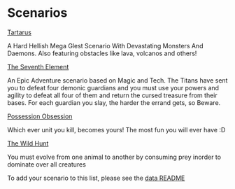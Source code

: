 # Scenarios


[Tartarus](https://github.com/KeithSammut/tartarus)<br />

A Hard Hellish Mega Glest Scenario With Devastating Monsters And
Daemons. Also featuring obstacles like lava, volcanos and others!

[The Seventh Element](https://github.com/KeithSammut/the_seventh_element)

An Epic Adventure scenario based on Magic and Tech. The Titans have sent you to defeat four demonic guardians and you must use your powers and agility to defeat all four of them and return the cursed treasure from their bases. For each guardian you slay, the harder the errand gets, so Beware.

[Possession Obsession](https://github.com/KeithSammut/possession_obsession)<br />

Which ever unit you kill, becomes yours! The most fun you will ever have :D

[The Wild Hunt](https://github.com/KeithSammut/the_wild_hunt)<br />

You must evolve from one animal to another by consuming prey inorder to dominate over all creatures

To add your scenario to this list, please see the [data README](https://github.com/ZetaGlest/zetaglest-data/blob/develop/README.md)
